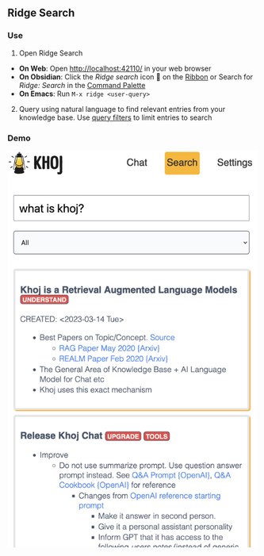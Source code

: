 ## Ridge Search
### Use
1. Open Ridge Search
  - **On Web**: Open <http://localhost:42110/> in your web browser
  - **On Obsidian**: Click the *Ridge search* icon 🔎 on the [Ribbon](https://help.obsidian.md/User+interface/Workspace/Ribbon) or Search for *Ridge: Search* in the [Command Palette](https://help.obsidian.md/Plugins/Command+palette)
  - **On Emacs**: Run `M-x ridge <user-query>`
2. Query using natural language to find relevant entries from your knowledge base. Use [query filters](./advanced.md#query-filters) to limit entries to search

### Demo
![](./assets/ridge_search_on_web.png ':size=400px')
